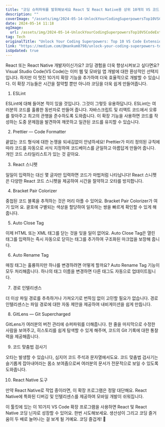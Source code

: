 ```yaml
---
title: "코딩 슈퍼파워를 발휘해보세요 React 및 React Native용 상위 10개의 VS 코드 확장 프로그램"
description: ""
coverImage: "/assets/img/2024-05-14-UnlockYourCodingSuperpowersTop10VSCodeExtensionsforReactandReactNative_0.png"
date: 2024-05-14 11:18
ogImage: 
  url: /assets/img/2024-05-14-UnlockYourCodingSuperpowersTop10VSCodeExtensionsforReactandReactNative_0.png
tag: Tech
originalTitle: "Unlock Your Coding Superpowers: Top 10 VS Code Extensions for React and React Native"
link: "https://medium.com/@mankum8798/unlock-your-coding-superpowers-top-10-vs-code-extensions-for-react-and-react-native-5d9a90f92ec9"
isUpdated: true
---
```





React 또는 React Native 개발자이신가요? 코딩 경험을 더욱 향상시켜보고 싶다면요? Visual Studio Code(VS Code)는 이미 웹 및 모바일 앱 개발에 대한 환상적인 선택지입니다. 하지만 이 멋진 10가지 확장 기능을 추가하여 더욱 효율적으로 개발할 수 있습니다. 이 확장 기능들은 시간을 절약할 뿐만 아니라 코딩을 더욱 쉽게 만들어줍니다.

1. ESLint

ESLint에 대해 들어본 적이 있을 것입니다. 그것이 그렇듯 유용하답니다. ESLint는 여러분의 코드를 훌륭한 동반자로 만들어 줍니다. 자바스크립트 및 리액트 코드에서 오류를 찾아주고 최고의 관행을 준수하도록 도와줍니다. 이 확장 기능을 사용하면 코드를 작성하는 도중 문제점을 발견하여 깨끗하고 일관된 코드를 유지할 수 있습니다.

2. Prettier — Code Formatter



끝없는 코드 형식에 대한 논쟁을 되새김없이 안녕하세요! Prettier가 미리 정의된 규칙에 따라 코드를 자동으로 서식 지정하여 코드베이스를 균일하고 아름답게 만들어 줍니다. 개인 코드 스타일리스트가 있는 것 같아요.

3. React 스니펫

일일이 입력하는 대신 몇 글자만 입력하면 코드가 마법처럼 나타납니다! React 스니펫은 다양한 React 코드 스니펫을 제공하여 시간을 절약하고 오타를 방지합니다.

4. Bracket Pair Colorizer



중첩된 코드 블록을 추적하는 것은 머리 아플 수 있어요. Bracket Pair Colorizer가 여기 있어 요. 괄호에 구별되는 색상을 할당하여 일치하는 쌍을 빠르게 확인할 수 있게 해 줍니다.

5. Auto Close Tag

이제 HTML 또는 XML 태그를 닫는 것을 잊을 일이 없어요. Auto Close Tag은 열린 태그를 입력하는 즉시 자동으로 닫히는 태그를 추가하여 구조화된 마크업을 보장해 줍니다.

6. Auto Rename Tag



매칭 태그는 훌륭하지만 하나를 변경하려면 어떻게 할까요? Auto Rename Tag 기능이 모두 처리해줍니다. 하나의 태그 이름을 변경하면 다른 태그도 자동으로 업데이트됩니다. 

7. 경로 인텔리센스

더 이상 파일 경로를 추측하거나 가져오기로 번뜩임 없이 고민할 필요가 없습니다. 경로 인텔리센스는 파일 경로에 대한 자동 제안을 제공하여 내비게이션을 쉽게 만듭니다.

8. GitLens — Git Supercharged



GitLens가 여러분의 버전 관리에 슈퍼파워를 더해줍니다. 한 줄을 마지막으로 수정한 사람을 보여주고, 히스토리를 쉽게 탐색할 수 있게 해주며, 코드의 Git 기록에 대한 통찰력을 제공해줍니다.

9. 코드 맞춤법 검사기

오타는 발생할 수 있습니다, 심지어 코드 주석과 문자열에서도요. 코드 맞춤법 검사기는 슬기롭게 잡아내어라는 몸소 보여줌으로써 여러분의 문서가 전문적으로 보일 수 있도록 도와줍니다.

10. React Native 도구



만약 React Native로 작업 중이라면, 이 확장 프로그램은 정말 대단해요. React Native에 특화된 디버깅 및 인텔리센스를 제공하여 모바일 개발이 쉬워집니다.

이 툴킷에 있는 이 10가지 VS Code 확장 프로그램을 사용하면 React 및 React Native 코딩 닌자로 성장할 수 있어요. 한번 시도해보세요. 생산성이 그리고 코딩 즐거움이 두 배로 늘어나는 걸 보게 될 거예요. 코딩 즐겁게! 🚀